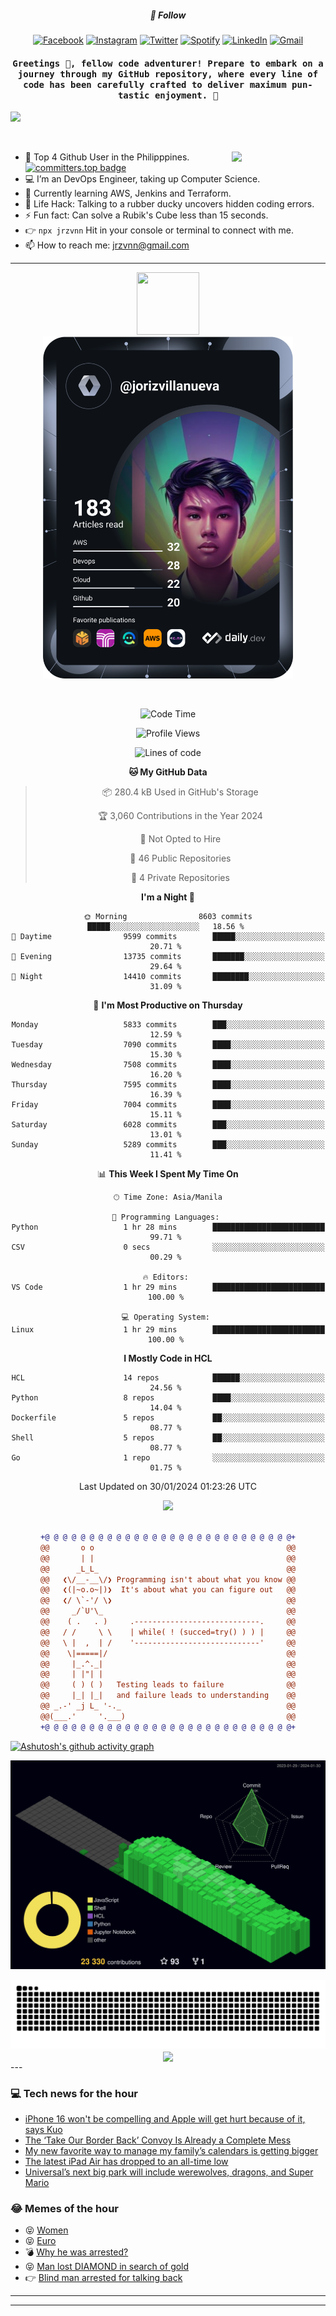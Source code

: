 <h5 align="center">💬 Follow</h5>
<div align="center">

[![Facebook](https://img.shields.io/badge/Facebook-%231877F2.svg?style=for-the-badge&logo=Facebook&logoColor=white)](https://www.facebook.com/Horisyo/)
[![Instagram](https://img.shields.io/badge/Instagram-%23E4405F.svg?style=for-the-badge&logo=Instagram&logoColor=white)](https://www.instagram.com/jrzvnn_/)
[![Twitter](https://img.shields.io/badge/Twitter-%231DA1F2.svg?style=for-the-badge&logo=Twitter&logoColor=white)](https://twitter.com/jrz_studies)
[![Spotify](https://img.shields.io/badge/Spotify-%231ED760.svg?style=for-the-badge&logo=Spotify&logoColor=white)](https://open.spotify.com/user/217td4qrc6mzqjodfalmzjpdi?si=b93099b9078c4ccb)
[![LinkedIn](https://img.shields.io/badge/LinkedIn-%230077B5.svg?style=for-the-badge&logo=LinkedIn&logoColor=white)](https://www.linkedin.com/in/jrz-vnn/)
[![Gmail](https://img.shields.io/badge/Gmail-D14836?style=for-the-badge&logo=gmail&logoColor=white)](mailto:jrzvnn@gmail.com)

</div>
<h4 align="center"><samp>Greetings 👋, fellow code adventurer! Prepare to embark on a journey through my GitHub repository, where every line of code has been carefully crafted to deliver maximum pun-tastic enjoyment. 🚀 </samp></h4>

<!--horizontal divider(gradiant)-->
<img src="https://user-images.githubusercontent.com/73097560/115834477-dbab4500-a447-11eb-908a-139a6edaec5c.gif">

&nbsp; 

<img align='right' src='https://github.com/Rishit-dagli/Rishit-dagli/blob/master/images/octocat-anime.gif' width='150"'>

- 🚀 Top 4 Github User in the Philipppines. [![committers.top badge](https://user-badge.committers.top/philippines/jrzvnn.svg)](https://user-badge.committers.top/philippines/USERNAME)
- 💻 I’m an DevOps Engineer, taking up Computer Science.
- 🤖 Currently learning AWS, Jenkins and Terraform.
- 🎯 Life Hack: Talking to a rubber ducky uncovers hidden coding errors.
- ⚡ Fun fact: Can solve a Rubik's Cube less than 15 seconds.
- 👉 `npx jrzvnn` Hit in your console or terminal to connect with me.
- 📫 How to reach me: jrzvnn@gmail.com

---

<!--🖼️OCTOCAT-->
<p align="center">

<img src="https://media.giphy.com/media/IP7sarl7C5lSFCw9rG/giphy.gif"  width="100px" height="100px">
<br />
<a href="https://app.daily.dev/jorizvillanueva"><img src="https://github.com/jrzvnn/jrzvnn/blob/main/devcard.svg" width="400" alt="Joriz Dev Card"/></a>
</p>

<br />
<div align="center">

<!--START_SECTION:waka-->
![Code Time](http://img.shields.io/badge/Code%20Time-244%20hrs%2018%20mins-blue)

![Profile Views](http://img.shields.io/badge/Profile%20Views-30-blue)

![Lines of code](https://img.shields.io/badge/From%20Hello%20World%20I%27ve%20Written-1.6%20million%20lines%20of%20code-blue)

**🐱 My GitHub Data** 

> 📦 280.4 kB Used in GitHub's Storage 
 > 
> 🏆 3,060 Contributions in the Year 2024
 > 
> 🚫 Not Opted to Hire
 > 
> 📜 46 Public Repositories 
 > 
> 🔑 4 Private Repositories 
 > 
**I'm a Night 🦉** 

```text
🌞 Morning                8603 commits        █████░░░░░░░░░░░░░░░░░░░░   18.56 % 
🌆 Daytime                9599 commits        █████░░░░░░░░░░░░░░░░░░░░   20.71 % 
🌃 Evening                13735 commits       ███████░░░░░░░░░░░░░░░░░░   29.64 % 
🌙 Night                  14410 commits       ████████░░░░░░░░░░░░░░░░░   31.09 % 
```
📅 **I'm Most Productive on Thursday** 

```text
Monday                   5833 commits        ███░░░░░░░░░░░░░░░░░░░░░░   12.59 % 
Tuesday                  7090 commits        ████░░░░░░░░░░░░░░░░░░░░░   15.30 % 
Wednesday                7508 commits        ████░░░░░░░░░░░░░░░░░░░░░   16.20 % 
Thursday                 7595 commits        ████░░░░░░░░░░░░░░░░░░░░░   16.39 % 
Friday                   7004 commits        ████░░░░░░░░░░░░░░░░░░░░░   15.11 % 
Saturday                 6028 commits        ███░░░░░░░░░░░░░░░░░░░░░░   13.01 % 
Sunday                   5289 commits        ███░░░░░░░░░░░░░░░░░░░░░░   11.41 % 
```


📊 **This Week I Spent My Time On** 

```text
🕑︎ Time Zone: Asia/Manila

💬 Programming Languages: 
Python                   1 hr 28 mins        █████████████████████████   99.71 % 
CSV                      0 secs              ░░░░░░░░░░░░░░░░░░░░░░░░░   00.29 % 

🔥 Editors: 
VS Code                  1 hr 29 mins        █████████████████████████   100.00 % 

💻 Operating System: 
Linux                    1 hr 29 mins        █████████████████████████   100.00 % 
```

**I Mostly Code in HCL** 

```text
HCL                      14 repos            ██████░░░░░░░░░░░░░░░░░░░   24.56 % 
Python                   8 repos             ████░░░░░░░░░░░░░░░░░░░░░   14.04 % 
Dockerfile               5 repos             ██░░░░░░░░░░░░░░░░░░░░░░░   08.77 % 
Shell                    5 repos             ██░░░░░░░░░░░░░░░░░░░░░░░   08.77 % 
Go                       1 repo              ░░░░░░░░░░░░░░░░░░░░░░░░░   01.75 % 
```




 Last Updated on 30/01/2024 01:23:26 UTC
<!--END_SECTION:waka-->

<img src="https://wakatime.com/share/@jrzvnn/70a4618c-7cd9-4016-b7b9-eabe75c837ee.svg">

<br />
<br />

```diff
+@ @ @ @ @ @ @ @ @ @ @ @ @ @ @ @ @ @ @ @ @ @ @ @ @ @ @ @+
@@       o o                                           @@
@@       | |                                           @@
@@      _L_L_                                          @@
@@   ❮\/__-__\/❯ Programming isn't about what you know @@
@@   ❮(|~o.o~|)❯  It's about what you can figure out   @@
@@   ❮/ \`-'/ \❯                                       @@
@@     _/`U'\_                                         @@
@@    ( .   . )     .----------------------------.     @@
@@   / /     \ \    | while( ! (succed=try() ) ) |     @@
@@   \ |  ,  | /    '----------------------------'     @@
@@    \|=====|/                                        @@
@@     |_.^._|                                         @@
@@     | |"| |                                         @@
@@     ( ) ( )   Testing leads to failure              @@
@@     |_| |_|   and failure leads to understanding    @@
@@ _.-' _j L_ '-._                                     @@
@@(___.'     '.___)                                    @@
+@ @ @ @ @ @ @ @ @ @ @ @ @ @ @ @ @ @ @ @ @ @ @ @ @ @ @ @+

```

</div>




[![Ashutosh's github activity graph](https://github-readme-activity-graph.vercel.app/graph?username=jrzvnn&theme=github-compact)](https://github.com/ashutosh00710/github-readme-activity-graph)


![svg](profile-3d-contrib/profile-night-green.svg)

<div align="center">
<img src="https://github.com/jrzvnn/jrzvnn/blob/output/github-snake-dark.svg">
</div>

<div align=center>
<img align=center src=https://metrics.lecoq.io/jrzvnn?template=classic&isocalendar=1&languages=1&achievements=1&base=header%2C%20activity%2C%20community%2C%20repositories%2C%20metadata&base.indepth=false&base.hireable=false&base.skip=false&isocalendar=false&isocalendar.duration=full-year&languages=false&languages.limit=8&languages.threshold=0%25&languages.other=false&languages.colors=github&languages.sections=most-used&languages.indepth=false&languages.analysis.timeout=15&languages.analysis.timeout.repositories=7.5&languages.categories=markup%2C%20programming&languages.recent.categories=markup%2C%20programming&languages.recent.load=300&languages.recent.days=14&achievements=false&achievements.threshold=C&achievements.secrets=true&achievements.display=detailed&achievements.limit=0&config.timezone=Asia%2FManila)
</div>
<div align="left">
---

### 💻 Tech news for the hour

<!-- TECH:START -->
 - [iPhone 16 won&#39;t be compelling and Apple will get hurt because of it, says Kuo](https://appleinsider.com/articles/24/01/30/iphone-16-wont-be-compelling-and-apple-will-get-hurt-because-of-it-says-kuo?utm_medium=rss)
 - [The ‘Take Our Border Back’ Convoy Is Already a Complete Mess](https://www.wired.com/story/day-one-take-our-border-back-convoy-texas/)
 - [My new favorite way to manage my family’s calendars is getting bigger](https://www.theverge.com/2024/1/30/24054438/skylight-cal-max-smart-family-calendar-launch-pricing)
 - [The latest iPad Air has dropped to an all-time low](https://www.theverge.com/2024/1/30/24054324/apple-ipad-air-m1-aqara-smart-lock-u100-google-pixel-8-deal-sale)
 - [Universal’s next big park will include werewolves, dragons, and Super Mario](https://www.theverge.com/24055456/super-nintendo-world-universal-epic-universe-florida)<!-- TECH:END -->

### 😂 Memes of the hour

<!-- MEMES:START -->
 - 😝 [Women](http://9gag.com/gag/axoXVyp)
 - 😝 [Euro](http://9gag.com/gag/ap9WLRB)
 - 💣 [Why he was arrested?](http://9gag.com/gag/aBd7YNA)
 - 😝 [Man lost DIAMOND in search of gold](http://9gag.com/gag/avQ3reO)
 - 👉 [Blind man arrested for talking back](http://9gag.com/gag/anzLbjB)<!-- MEMES:END -->

---

---
